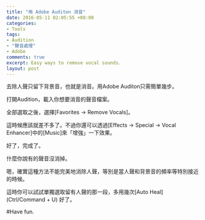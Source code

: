 ```yaml
---
title: "用 Adobe Auditon 消音"
date: 2016-05-11 02:05:55 +08:00
categories:
- Tools
tags:
- Audition
- "聲音處理"
- Adobe
comments: true
excerpt: Easy ways to remove vocal sounds.
layout: post
---
```


去除人聲只留下背景音，也就是消音。用Adobe Auditon只需簡單幾步。

打開Audition，載入你想要消音的聲音檔案。

全部選取之後，選擇[Favorites -> Remove Vocals]。

這時候應該就差不多了。不過你還可以透過[Effects -> Special -> Vocal Enhancer]中的[Music]來「增強」一下效果。

好了，完成了。

什麼你說有的聲音沒消掉。

嗯，確實這種方法不能完美地消除人聲，等別是當人聲和背景音的頻率等特別接近的時候。

這時你可以試試單獨選取留有人聲的那一段，多用幾次[Auto Heal] (Ctrl/Command + U) 好了。

#Have fun.
